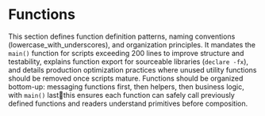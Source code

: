 # Functions

This section defines function definition patterns, naming conventions (lowercase_with_underscores), and organization principles. It mandates the `main()` function for scripts exceeding 200 lines to improve structure and testability, explains function export for sourceable libraries (`declare -fx`), and details production optimization practices where unused utility functions should be removed once scripts mature. Functions should be organized bottom-up: messaging functions first, then helpers, then business logic, with `main()` lastthis ensures each function can safely call previously defined functions and readers understand primitives before composition.
